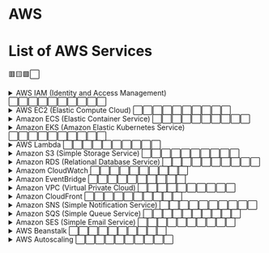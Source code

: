 # AWS

# List of AWS Services

🟥🟨🟩⬜

<details>
    <summary>AWS IAM (Identity and Access Management) ⬜⬜⬜⬜⬜⬜⬜⬜⬜⬜</summary>
    TODO add des description here 
</details>
<details>
    <summary>AWS EC2 (Elastic Compute Cloud) ⬜⬜⬜⬜⬜⬜⬜⬜⬜⬜</summary>
    TODO add des description here 
</details>
<details>
    <summary>Amazon ECS (Elastic Container Service) ⬜⬜⬜⬜⬜⬜⬜⬜⬜⬜</summary>
     TODO add des description here
</details>
<details>
    <summary>Amazon EKS (Amazon Elastic Kubernetes Service) ⬜⬜⬜⬜⬜⬜⬜⬜⬜⬜</summary>
     TODO add des description here
</details>
<details>
    <summary>AWS Lambda ⬜⬜⬜⬜⬜⬜⬜⬜⬜⬜</summary>
     TODO add des description here
</details>
<details>
    <summary>Amazon S3 (Simple Storage Service) ⬜⬜⬜⬜⬜⬜⬜⬜⬜⬜</summary>
     TODO add des description here
</details>
<details>
    <summary>Amazon RDS (Relational Database Service) ⬜⬜⬜⬜⬜⬜⬜⬜⬜⬜</summary>
     TODO add des description here
</details>
<details>
    <summary>Amazom CloudWatch ⬜⬜⬜⬜⬜⬜⬜⬜⬜⬜</summary>
     TODO add des description here
</details>
<details>
    <summary>Amazon EventBridge ⬜⬜⬜⬜⬜⬜⬜⬜⬜⬜</summary>
     TODO add des description here
</details>
<details>
    <summary>Amazon VPC (Virtual Private Cloud) ⬜⬜⬜⬜⬜⬜⬜⬜⬜⬜</summary>
     TODO add des description here
</details>
<details>
    <summary>Amazon CloudFront ⬜⬜⬜⬜⬜⬜⬜⬜⬜⬜</summary>
     TODO add des description here
</details>
<details>
    <summary>Amazon SNS (Simple Notification Service) ⬜⬜⬜⬜⬜⬜⬜⬜⬜⬜</summary>
     TODO add des description here
</details>
<details>
    <summary>Amazon SQS (Simple Queue Service) ⬜⬜⬜⬜⬜⬜⬜⬜⬜⬜</summary>
     TODO add des description here
</details>
<details>
    <summary>Amazon SES (Simple Email Service) ⬜⬜⬜⬜⬜⬜⬜⬜⬜⬜</summary>
     TODO add des description here
</details>
<details>
    <summary>AWS Beanstalk ⬜⬜⬜⬜⬜⬜⬜⬜⬜⬜</summary>
     TODO add des description here
</details>
<details>
    <summary>AWS Autoscaling ⬜⬜⬜⬜⬜⬜⬜⬜⬜⬜</summary>
     TODO add des description here
</details>